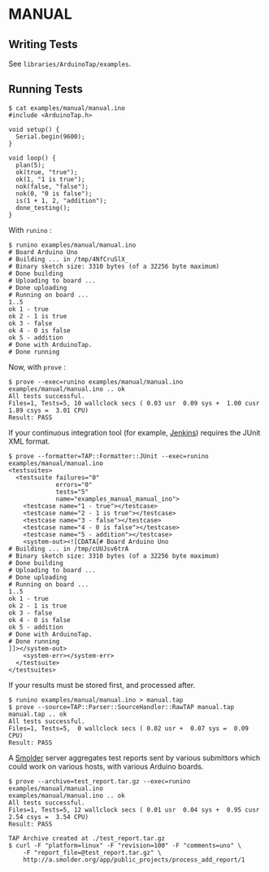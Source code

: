 
MANUAL
======


Writing Tests
--------------

See `libraries/ArduinoTap/examples`.

Running Tests
-------------

    $ cat examples/manual/manual.ino
    #include <ArduinoTap.h>

    void setup() {
      Serial.begin(9600);
    }

    void loop() {
      plan(5);
      ok(true, "true");
      ok(1, "1 is true");
      nok(false, "false");
      nok(0, "0 is false");
      is(1 + 1, 2, "addition");
      done_testing();
    }

With `runino` :

    $ runino examples/manual/manual.ino
    # Board Arduino Uno
    # Building ... in /tmp/4NfCruSlX_
    # Binary sketch size: 3310 bytes (of a 32256 byte maximum)
    # Done building
    # Uploading to board ...
    # Done uploading
    # Running on board ...
    1..5
    ok 1 - true
    ok 2 - 1 is true
    ok 3 - false
    ok 4 - 0 is false
    ok 5 - addition
    # Done with ArduinoTap.
    # Done running

Now, with `prove` :

    $ prove --exec=runino examples/manual/manual.ino
    examples/manual/manual.ino .. ok
    All tests successful.
    Files=1, Tests=5, 10 wallclock secs ( 0.03 usr  0.09 sys +  1.00 cusr  1.89 csys =  3.01 CPU)
    Result: PASS

If your continuous integration tool (for example, [Jenkins](http://jenkins-ci.org/))
requires the JUnit XML format.

    $ prove --formatter=TAP::Formatter::JUnit --exec=runino examples/manual/manual.ino
    <testsuites>
      <testsuite failures="0"
                 errors="0"
                 tests="5"
                 name="examples_manual_manual_ino">
        <testcase name="1 - true"></testcase>
        <testcase name="2 - 1 is true"></testcase>
        <testcase name="3 - false"></testcase>
        <testcase name="4 - 0 is false"></testcase>
        <testcase name="5 - addition"></testcase>
        <system-out><![CDATA[# Board Arduino Uno
    # Building ... in /tmp/cUUJsv6trA
    # Binary sketch size: 3310 bytes (of a 32256 byte maximum)
    # Done building
    # Uploading to board ...
    # Done uploading
    # Running on board ...
    1..5
    ok 1 - true
    ok 2 - 1 is true
    ok 3 - false
    ok 4 - 0 is false
    ok 5 - addition
    # Done with ArduinoTap.
    # Done running
    ]]></system-out>
        <system-err></system-err>
      </testsuite>
    </testsuites>

If your results must be stored first, and processed after.

    $ runino examples/manual/manual.ino > manual.tap
    $ prove --source=TAP::Parser::SourceHandler::RawTAP manual.tap
    manual.tap .. ok
    All tests successful.
    Files=1, Tests=5,  0 wallclock secs ( 0.02 usr +  0.07 sys =  0.09 CPU)
    Result: PASS

A [Smolder](http://search.cpan.org/~wonko/Smolder/) server aggregates test reports sent
by various submittors which could work on various hosts, with various Arduino boards.

    $ prove --archive=test_report.tar.gz --exec=runino examples/manual/manual.ino
    examples/manual/manual.ino .. ok
    All tests successful.
    Files=1, Tests=5, 12 wallclock secs ( 0.01 usr  0.04 sys +  0.95 cusr  2.54 csys =  3.54 CPU)
    Result: PASS

    TAP Archive created at ./test_report.tar.gz
    $ curl -F "platform=linux" -F "revision=100" -F "comments=uno" \
        -F "report_file=@test_report.tar.gz" \
        http://a.smolder.org/app/public_projects/process_add_report/1

